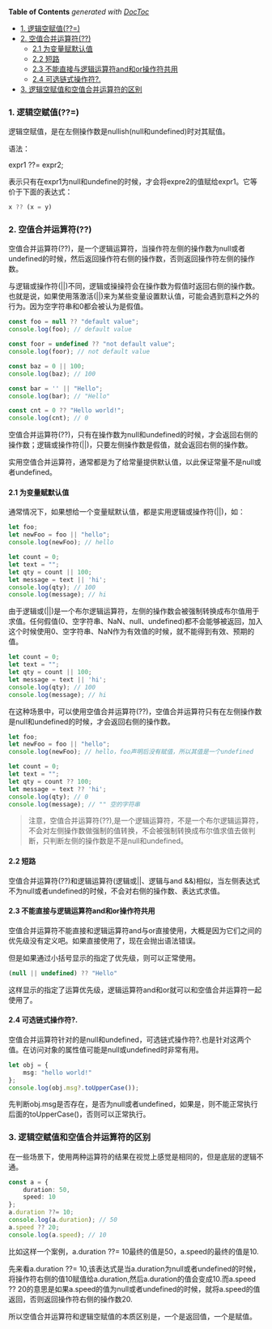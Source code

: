 <!-- START doctoc generated TOC please keep comment here to allow auto update -->
<!-- DON'T EDIT THIS SECTION, INSTEAD RE-RUN doctoc TO UPDATE -->
**Table of Contents**  *generated with [DocToc](https://github.com/thlorenz/doctoc)*

- [1. 逻辑空赋值(??=)](#1-%E9%80%BB%E8%BE%91%E7%A9%BA%E8%B5%8B%E5%80%BC)
- [2. 空值合并运算符(??)](#2-%E7%A9%BA%E5%80%BC%E5%90%88%E5%B9%B6%E8%BF%90%E7%AE%97%E7%AC%A6)
  - [2.1 为变量赋默认值](#21-%E4%B8%BA%E5%8F%98%E9%87%8F%E8%B5%8B%E9%BB%98%E8%AE%A4%E5%80%BC)
  - [2.2 短路](#22-%E7%9F%AD%E8%B7%AF)
  - [2.3 不能直接与逻辑运算符and和or操作符共用](#23-%E4%B8%8D%E8%83%BD%E7%9B%B4%E6%8E%A5%E4%B8%8E%E9%80%BB%E8%BE%91%E8%BF%90%E7%AE%97%E7%AC%A6and%E5%92%8Cor%E6%93%8D%E4%BD%9C%E7%AC%A6%E5%85%B1%E7%94%A8)
  - [2.4 可选链式操作符?.](#24-%E5%8F%AF%E9%80%89%E9%93%BE%E5%BC%8F%E6%93%8D%E4%BD%9C%E7%AC%A6)
- [3. 逻辑空赋值和空值合并运算符的区别](#3-%E9%80%BB%E8%BE%91%E7%A9%BA%E8%B5%8B%E5%80%BC%E5%92%8C%E7%A9%BA%E5%80%BC%E5%90%88%E5%B9%B6%E8%BF%90%E7%AE%97%E7%AC%A6%E7%9A%84%E5%8C%BA%E5%88%AB)

<!-- END doctoc generated TOC please keep comment here to allow auto update -->

### 1. 逻辑空赋值(??=)

逻辑空赋值，是在左侧操作数是nullish(null和undefined)时对其赋值。

语法：

expr1 ??= expr2;

表示只有在expr1为null和undefine的时候，才会将expre2的值赋给expr1。它等价于下面的表达式：

```ts
x ?? (x = y)
```

### 2. 空值合并运算符(??)

空值合并运算符(??)，是一个逻辑运算符，当操作符左侧的操作数为null或者undefined的时候，然后返回操作符右侧的操作数，否则返回操作符左侧的操作数。

与逻辑或操作符(||)不同，逻辑或操操符会在操作数为假值时返回右侧的操作数。也就是说，如果使用落激活(||)来为某些变量设置默认值，可能会遇到意料之外的行为。因为空字符串和0都会被认为是假值。

```ts
const foo = null ?? "default value";
console.log(foo); // default value

const foor = undefined ?? "not default value";
console.log(foor); // not default value

const baz = 0 || 100;
console.log(baz); // 100

const bar = '' || "Hello";
console.log(bar); // "Hello"

const cnt = 0 ?? "Hello world!";
console.log(cnt); // 0
```

空值合并运算符(??)，只有在操作数为null和undefined的时候，才会返回右侧的操作数；逻辑或操作符(||)，只要左侧操作数是假值，就会返回右侧的操作数。

实用空值合并运算符，通常都是为了给常量提供默认值，以此保证常量不是null或者undefined。

#### 2.1 为变量赋默认值

通常情况下，如果想给一个变量赋默认值，都是实用逻辑或操作符(||)，如：

```ts
let foo;
let newFoo = foo || "hello";
console.log(newFoo); // hello

let count = 0;
let text = "";
let qty = count || 100;
let message = text || 'hi';
console.log(qty); // 100
console.log(message); // hi
```

由于逻辑或(||)是一个布尔逻辑运算符，左侧的操作数会被强制转换成布尔值用于求值。任何假值(0、空字符串、NaN、null、undefined)都不会能够被返回，加入这个时候使用0、空字符串、NaN作为有效值的时候，就不能得到有效、预期的值。

```ts
let count = 0;
let text = "";
let qty = count || 100;
let message = text || 'hi';
console.log(qty); // 100
console.log(message); // hi
```

在这种场景中，可以使用空值合并运算符(??)，空值合并运算符只有在左侧操作数是null和undefined的时候，才会返回右侧的操作数。

```ts
let foo;
let newFoo = foo || "hello";
console.log(newFoo); // hello，foo声明后没有赋值，所以其值是一个undefined

let count = 0;
let text = "";
let qty = count ?? 100;
let message = text ?? 'hi';
console.log(qty); // 0
console.log(message); // "" 空的字符串
```

> 注意，空值合并运算符(??),是一个逻辑运算符，不是一个布尔逻辑运算符，不会对左侧操作数做强制的值转换，不会被强制转换成布尔值求值去做判断，只判断左侧的操作数是不是null和undefined。

#### 2.2 短路

空值合并运算符(??)和逻辑运算符(逻辑或||、逻辑与and &&)相似，当左侧表达式不为null或者undefined的时候，不会对右侧的操作数、表达式求值。

#### 2.3 不能直接与逻辑运算符and和or操作符共用

空值合并运算符不能直接和逻辑运算符and与or直接使用，大概是因为它们之间的优先级没有定义吧。如果直接使用了，现在会抛出语法错误。

但是如果通过小括号显示的指定了优先级，则可以正常使用。

```ts
(null || undefined) ?? "Hello"
```

这样显示的指定了运算优先级，逻辑运算符and和or就可以和空值合并运算符一起使用了。

#### 2.4 可选链式操作符?.

空值合并运算符针对的是null和undefined，可选链式操作符?.也是针对这两个值。在访问对象的属性值可能是null或undefined时非常有用。

```ts
let obj = {
    msg: "hello world!"
};
console.log(obj.msg?.toUpperCase());
```
先判断obj.msg是否存在，是否为null或者undefined，如果是，则不能正常执行后面的toUpperCase()，否则可以正常执行。

### 3. 逻辑空赋值和空值合并运算符的区别

在一些场景下，使用两种运算符的结果在视觉上感觉是相同的，但是底层的逻辑不通。

```ts
const a = {
    duration: 50,
    speed: 10
};
a.duration ??= 10;
console.log(a.duration); // 50
a.speed ?? 20;
console.log(a.speed); // 10
```
比如这样一个案例，a.duration ??= 10最终的值是50，a.speed的最终的值是10.

先来看a.duration ??= 10,该表达式是当a.duration为null或者undefined的时候，将操作符右侧的值10赋值给a.duration,然后a.duration的值会变成10.而a.speed ?? 20的意思是如果a.speed的值为null或者undefined的时候，就将a.speed的值返回，否则返回操作符右侧的操作数20.

所以空值合并运算符和逻辑空赋值的本质区别是，一个是返回值，一个是赋值。